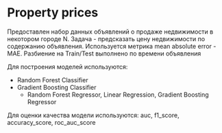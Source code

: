 # Property prices
Предоставлен набор данных объявлений о продаже недвижимости в некотором городе N. Задача - предсказать цену недвижимости по содержанию объявления. 
Используется метрика mean absolute error - MAE. Разбиение на Train/Test выполнено по времени объявления

Для построения моделей используются: 
  + Random Forest Classifier
  + Gradient Boosting Classifier 
    + Random Forest Regressor, Linear Regression, Gradient Boosting Regressor

Для оценки качества модели используются: 
    auc, f1_score, accuracy_score, roc_auc_score


